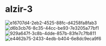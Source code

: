 # alzir-3

![e16707d4-2eb2-4525-88fc-d4258fa8fab3](https://github.com/joaoPedroGomesMoraes/alzir-3/assets/148122088/010e9b46-7d1a-45c1-bd6d-bc84f9815219)
![d6b3cb76-8c35-44cc-be93-7e3205a77bf1](https://github.com/joaoPedroGomesMoraes/alzir-3/assets/148122088/b7aa3036-b373-4347-af81-76f768df4a6f)
![929a647f-3c8b-4dde-857b-83fe7c7fb811](https://github.com/joaoPedroGomesMoraes/alzir-3/assets/148122088/90301b7f-e973-40bb-8a6b-f8292bb6b212)
![e4462b75-2433-4edb-b404-6e8dc9eca9f6](https://github.com/joaoPedroGomesMoraes/alzir-3/assets/148122088/fca99229-3bf6-4015-945f-a0d11230d3c1)
